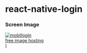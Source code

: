 # react-native-login

### Screen Image ###
<a href="https://ibb.co/6wkBSyc"><img src="https://i.ibb.co/mT38KRr/mobillogin.png" alt="mobillogin" border="0"></a><br /><a target='_blank' href='https://imgbb.com/'>free image hosting</a><br />)
